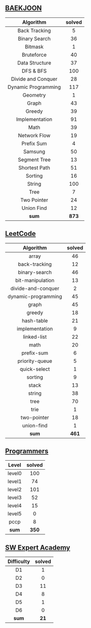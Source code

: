 ## [BAEKJOON](./baekjoon/) 
|    Algorithm    | solved |
| :-------------: | :----: |
|Back Tracking|5|
|Binary Search|36|
|Bitmask|1|
|Bruteforce|40|
|Data Structure|37|
|DFS & BFS|100|
|Divide and Conquer|28|
|Dynamic Programming|117|
|Geometry|1|
|Graph|43|
|Greedy|39|
|Implementation|91|
|Math|39|
|Network Flow|19|
|Prefix Sum|4|
|Samsung|50|
|Segment Tree|13|
|Shortest Path|51|
|Sorting|16|
|String|100|
|Tree|7|
|Two Pointer|24|
|Union Find|12|
| **sum** | **873**|

## [LeetCode](./leetcode/)
|    Algorithm    | solved |
| :-------------: | :----: |
|array|46|
|back-tracking|12|
|binary-search|46|
|bit-manipulation|13|
|divide-and-conquer|2|
|dynamic-programming|45|
|graph|45|
|greedy|18|
|hash-table|21|
|implementation|9|
|linked-list|22|
|math|20|
|prefix-sum|6|
|priority-queue|5|
|quick-select|1|
|sorting|9|
|stack|13|
|string|38|
|tree|70|
|trie|1|
|two-pointer|18|
|union-find|1|
| **sum** | **461**|

## [Programmers](./programmers/)
|    Level    | solved |
| :-------------: | :----: |
|level0|100|
|level1|74|
|level2|101|
|level3|52|
|level4|15|
|level5|0|
|pccp|8|
| **sum** | **350**|

## [SW Expert Academy](./swea/)
|    Difficulty    | solved |
| :-------------: | :----: |
|D1|1|
|D2|0|
|D3|11|
|D4|8|
|D5|1|
|D6|0|
| **sum** | **21**|

